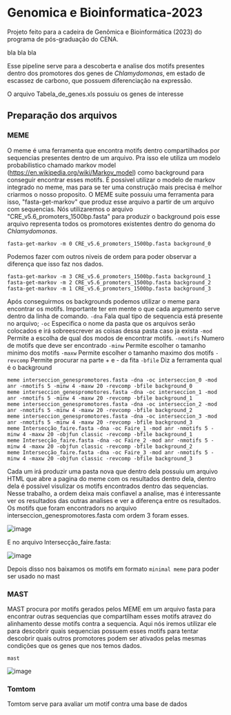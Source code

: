 # Genomica e Bioinformatica-2023
Projeto feito para a cadeira de Genômica e Bioinformática (2023) do programa de pós-graduação do CENA.

bla bla bla

Esse pipeline serve para a descoberta e analise dos motifs presentes dentro dos promotores dos genes de _Chlamydomonas_, em estado de escassez de carbono, que possuem diferenciação na expressão.

O arquivo Tabela_de_genes.xls possuiu os genes de interesse


## Preparação dos arquivos

### MEME

O meme é uma ferramenta que encontra motifs dentro compartilhados por sequencias presentes dentro de um arquivo. Pra isso ele utiliza um modelo probabilistico chamado markov model (https://en.wikipedia.org/wiki/Markov_model) como background para conseguir encontrar esses motifs. É possivel utilizar o modelo de markov integrado no meme, mas para se ter uma construção mais precisa é melhor criarmos o nosso proposito. O MEME suite possuiu uma ferramenta para isso, "fasta-get-markov" que produz esse arquivo a partir de um arquivo com sequencias. Nós utilizaremos o arquivo "CRE_v5.6_promoters_1500bp.fasta" para produzir o background pois esse arquivo representa todos os promotores existentes dentro do genoma do _Chlamydomonas_.

```
fasta-get-markov -m 0 CRE_v5.6_promoters_1500bp.fasta background_0
```

Podemos fazer com outros niveis de ordem para poder observar a diferença que isso faz nos dados.

```
fasta-get-markov -m 3 CRE_v5.6_promoters_1500bp.fasta background_1
fasta-get-markov -m 2 CRE_v5.6_promoters_1500bp.fasta background_2
fasta-get-markov -m 1 CRE_v5.6_promoters_1500bp.fasta background_3
```

Após conseguirmos os backgrounds podemos utilizar o meme para encontrar os motifs. Importante ter em mente o que cada argumento serve dentro da linha de comando. 
`-dna` Fala qual tipo de sequencia está presente no arquivo;
`-oc` Especifica o nome da pasta que os arquivos serão colocados e irá sobreescrever as coisas dessa pasta caso ja exista
`-mod` Permite a escolha de qual dos modos de encontrar motifs.
`-nmotifs` Numero de motifs que deve ser encontrado
`-minw` Permite escolher o tamanho minimo dos motifs
`-maxw` Permite escolher o tamanho maximo dos motifs
`-revcomp` Permite procurar na parte + e - da fita
`-bfile` Diz a ferramenta qual é o background

```
meme interseccion_genespromotores.fasta -dna -oc interseccion_0 -mod anr -nmotifs 5 -minw 4 -maxw 20 -revcomp -bfile background_0
meme interseccion_genespromotores.fasta -dna -oc interseccion_1 -mod anr -nmotifs 5 -minw 4 -maxw 20 -revcomp -bfile background_1
meme interseccion_genespromotores.fasta -dna -oc interseccion_2 -mod anr -nmotifs 5 -minw 4 -maxw 20 -revcomp -bfile background_2
meme interseccion_genespromotores.fasta -dna -oc interseccion_3 -mod anr -nmotifs 5 -minw 4 -maxw 20 -revcomp -bfile background_3
meme Intersecção_faire.fasta -dna -oc Faire_1 -mod anr -nmotifs 5 -minw 4 -maxw 20 -objfun classic -revcomp -bfile background_1
meme Intersecção_faire.fasta -dna -oc Faire_2 -mod anr -nmotifs 5 -minw 4 -maxw 20 -objfun classic -revcomp -bfile background_2
meme Intersecção_faire.fasta -dna -oc Faire_3 -mod anr -nmotifs 5 -minw 4 -maxw 20 -objfun classic -revcomp -bfile background_3
```
Cada um irá produzir uma pasta nova que dentro dela possuiu um arquivo HTML que abre a pagina do meme com os resultados dentro dela, dentro dela é possivel visulizar os motifs encontrados dentro das sequencias. Nesse trabalho, a ordem deixa mais confiavel a analise, mas é interessante ver os resultados das outras analises e ver a diferença entre os resultados. 
Os motifs que foram encontradors no arquivo interseccion_genespromotores.fasta com ordem 3 foram esses.

![image](https://github.com/syresbr/Genomica-e-Bioinformatica-2023-/assets/46944679/ba75035f-f65d-4ce2-afd8-54ad931a16ea)

E no arquivo Intersecção_faire.fasta:

![image](https://github.com/syresbr/Genomica-e-Bioinformatica-2023-/assets/46944679/c939fa71-a181-4a67-a1e9-02232b0993cf)


Depois disso nos baixamos os motifs em formato `minimal meme` para poder ser usado no mast


### MAST

MAST procura por motifs gerados pelos MEME em um arquivo fasta para encontrar outras sequencias que compartilham esses motifs atravez do alinhamento desse motifs contra a sequencia. Aqui nós iremos utilizar ele para descobrir quais sequencias possuem esses motifs para tentar descobrir quais outros promotores podem ser ativados pelas mesmas condições que os genes que nos temos dados.
```
mast 
```

![image](https://github.com/syresbr/Genomica-e-Bioinformatica-2023-/assets/46944679/1e33b71b-132d-4679-9d9a-bef90b475518)


### Tomtom

Tomtom serve para avaliar um motif contra uma base de dados
